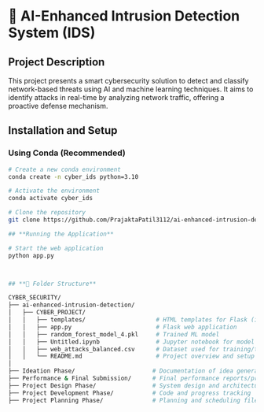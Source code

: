 # **🔐 AI-Enhanced Intrusion Detection System (IDS)**


## **Project Description**

This project presents a smart cybersecurity solution to detect and classify network-based threats using AI and machine learning techniques. It aims to identify attacks in real-time by analyzing network traffic, offering a proactive defense mechanism.


## **Installation and Setup**

### Using Conda (Recommended)

```bash
# Create a new conda environment
conda create -n cyber_ids python=3.10

# Activate the environment
conda activate cyber_ids

# Clone the repository
git clone https://github.com/PrajaktaPatil3112/ai-enhanced-intrusion-detection-system.git

## **Running the Application**

# Start the web application
python app.py



## **📁 Folder Structure**

CYBER_SECURITY/
├── ai-enhanced-intrusion-detection/
│   ├── CYBER_PROJECT/
│   │   ├── templates/                    # HTML templates for Flask (if any)
│   │   ├── app.py                        # Flask web application
│   │   ├── random_forest_model_4.pkl     # Trained ML model
│   │   ├── Untitled.ipynb                # Jupyter notebook for model dev/testing
│   │   ├── web_attacks_balanced.csv      # Dataset used for training/testing
│   │   └── README.md                     # Project overview and setup
│
├── Ideation Phase/                      # Documentation of idea generation
├── Performance & Final Submission/      # Final performance reports/presentations
├── Project Design Phase/                # System design and architecture
├── Project Development Phase/           # Code and progress tracking
├── Project Planning Phase/              # Planning and scheduling files








